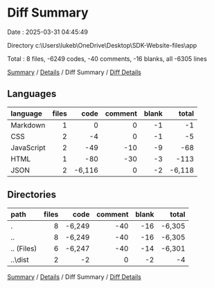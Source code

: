 # Diff Summary

Date : 2025-03-31 04:45:49

Directory c:\\Users\\lukeb\\OneDrive\\Desktop\\SDK-Website-files\\app

Total : 8 files,  -6249 codes, -40 comments, -16 blanks, all -6305 lines

[Summary](results.md) / [Details](details.md) / Diff Summary / [Diff Details](diff-details.md)

## Languages
| language | files | code | comment | blank | total |
| :--- | ---: | ---: | ---: | ---: | ---: |
| Markdown | 1 | 0 | 0 | -1 | -1 |
| CSS | 2 | -4 | 0 | -1 | -5 |
| JavaScript | 2 | -49 | -10 | -9 | -68 |
| HTML | 1 | -80 | -30 | -3 | -113 |
| JSON | 2 | -6,116 | 0 | -2 | -6,118 |

## Directories
| path | files | code | comment | blank | total |
| :--- | ---: | ---: | ---: | ---: | ---: |
| . | 8 | -6,249 | -40 | -16 | -6,305 |
| .. | 8 | -6,249 | -40 | -16 | -6,305 |
| .. (Files) | 6 | -6,247 | -40 | -14 | -6,301 |
| ..\\dist | 2 | -2 | 0 | -2 | -4 |

[Summary](results.md) / [Details](details.md) / Diff Summary / [Diff Details](diff-details.md)